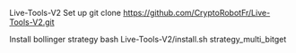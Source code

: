 Live-Tools-V2
Set up
git clone https://github.com/CryptoRobotFr/Live-Tools-V2.git

Install bollinger strategy
bash Live-Tools-V2/install.sh strategy_multi_bitget


